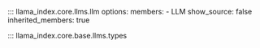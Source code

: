 ::: llama_index.core.llms.llm
options:
members: - LLM
show_source: false
inherited_members: true

::: llama_index.core.base.llms.types

